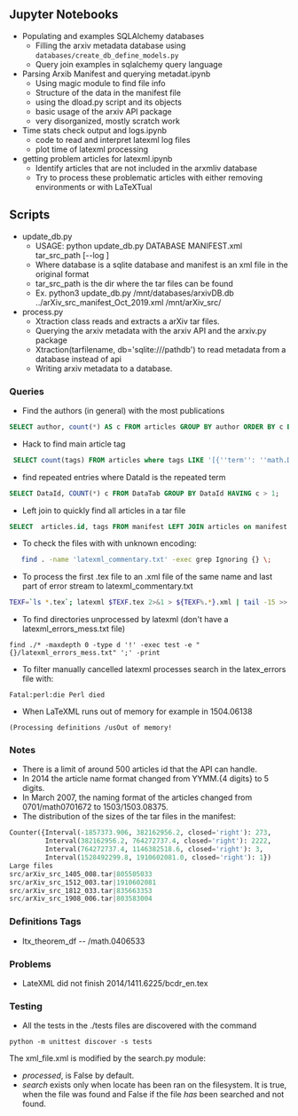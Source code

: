 ## Jupyter Notebooks
* Populating and examples SQLAlchemy databases
    * Filling the arxiv metadata database using `databases/create_db_define_models.py`
    * Query join examples in sqlalchemy query language
* Parsing Arxib Manifest and querying metadat.ipynb
    * Using magic module to find file info
    * Structure of the data in the manifest file
    * using the dload.py script and its objects
    * basic usage of the arxiv API package
    * very disorganized, mostly scratch work
* Time stats check output and logs.ipynb
    * code to read and interpret latexml log files
    * plot time of latexml processing
* getting problem articles for latexml.ipynb
    * Identify articles that are not included in the arxmliv database 
    * Try to process these problematic articles with either removing environments or with LaTeXTual

## Scripts
* update_db.py
    * USAGE: python update_db.py DATABASE MANIFEST.xml tar_src_path [--log ]
    * Where database is a sqlite database and manifest is an xml file in the original format
    * tar_src_path is the dir where the tar files can be found
    * Ex. python3 update_db.py /mnt/databases/arxivDB.db ../arXiv_src_manifest_Oct_2019.xml /mnt/arXiv_src/
* process.py
    * Xtraction class reads and extracts a arXiv tar files.
    * Querying the arxiv metadata with the arxiv API and the arxiv.py package
    * Xtraction(tarfilename, db='sqlite:///pathdb') to read metadata from a database instead of api
    * Writing arxiv metadata to a database.


### Queries
* Find the authors (in general) with the most publications
```sql
SELECT author, count(*) AS c FROM articles GROUP BY author ORDER BY c DESC LIMIT 10;
```
* Hack to find main article tag
```sql
 SELECT count(tags) FROM articles where tags LIKE '[{''term'': ''math.DG''%';
```
* find repeated entries where DataId is the repeated term
```sql
SELECT DataId, COUNT(*) c FROM DataTab GROUP BY DataId HAVING c > 1;
```
* Left join to quickly find all articles in a tar file
```sql
SELECT  articles.id, tags FROM manifest LEFT JOIN articles on manifest.id = articles.tarfile_id WHERE manifest.id = 1747;
```

* To check the files with with unknown encoding:
```bash
   find . -name 'latexml_commentary.txt' -exec grep Ignoring {} \;
```
* To process the first .tex file to an .xml file of the same name and last part of error stream to latexml_commentary.txt
```bash
TEXF=`ls *.tex`; latexml $TEXF.tex 2>&1 > ${TEXF%.*}.xml | tail -15 >> latexml_commentary.txt
```

* To find directories unprocessed by latexml (don't have a latexml_errors_mess.txt file)
```
find ./* -maxdepth 0 -type d '!' -exec test -e "{}/latexml_errors_mess.txt" ';' -print
```

* To filter manually cancelled latexml processes search in the latex_errors file with:
```
Fatal:perl:die Perl died
```

* When LaTeXML runs out of memory for example in 1504.06138
```
(Processing definitions /usOut of memory!
```


### Notes
* There is a limit of around 500 articles id that the API can handle.
* In 2014 the article name format changed from YYMM.{4 digits} to 5 digits.
* In March 2007, the naming format of the articles changed from 0701/math0701672 to 1503/1503.08375.
* The distribution of the sizes of the tar files in the manifest:
```python
Counter({Interval(-1857373.906, 382162956.2, closed='right'): 273,
         Interval(382162956.2, 764272737.4, closed='right'): 2222,
         Interval(764272737.4, 1146382518.6, closed='right'): 3,
         Interval(1528492299.8, 1910602081.0, closed='right'): 1})
Large files
src/arXiv_src_1405_008.tar|805505033
src/arXiv_src_1512_003.tar|1910602081
src/arXiv_src_1812_033.tar|835663353
src/arXiv_src_1908_006.tar|803583004
```


### Definitions Tags
* ltx_theorem_df -- /math.0406533

### Problems
* LateXML did not finish 2014/1411.6225/bcdr_en.tex

### Testing
* All the tests in the ./tests files are discovered with the command
```
python -m unittest discover -s tests
```

The xml_file.xml is modified by the search.py module:
* *processed*, is False by default.
* *search* exists only when locate has been ran on the filesystem. It is true, when the file was found and False if the file _has_ been searched and not found.
